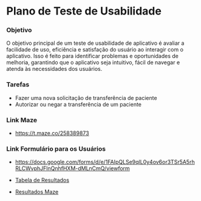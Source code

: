 # Plano de Teste de Usabilidade

### Objetivo
O objetivo principal de um teste de usabilidade de aplicativo é avaliar a facilidade de uso, eficiência e satisfação do usuário ao interagir com o aplicativo. Isso é feito para identificar problemas e oportunidades de melhoria, garantindo que o aplicativo seja intuitivo, fácil de navegar e atenda às necessidades dos usuários.

### Tarefas
  - Fazer uma nova solicitação de transferência de paciente
  - Autorizar ou negar a transferência de um paciente

### Link Maze
 - https://t.maze.co/258389873

### Link Formulário para os Usuários
 - https://docs.google.com/forms/d/e/1FAIpQLSe9qlL0y4ov6or3TSr5A5rhRLCWvphJFlnQnhfHXM-dMLnCmQ/viewform

 - [Tabela de Resultados](https://docs.google.com/spreadsheets/u/0/d/1lHOOi3PWwzw86BUqecXEyGNz6dJ1Ve9QnBiKXJ3HcqQ/edit?usp=sharing&pli=1)

 - [Resultados Maze](https://app.maze.co/report/Teste-de-prottipo/ap71watlykvo0n9/intro)